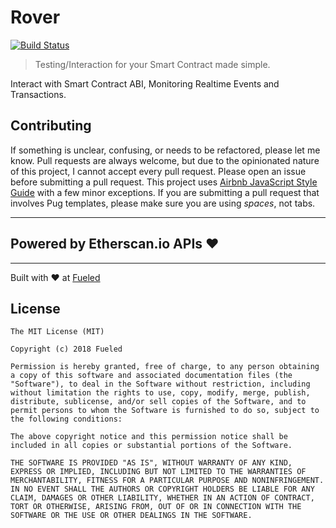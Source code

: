 # Rover

[![Build Status](https://travis-ci.org/ravidsrk/Rover.svg?branch=develop)](https://travis-ci.org/ravidsrk/Rover)

> Testing/Interaction for your Smart Contract made simple.

Interact with Smart Contract ABI, Monitoring Realtime Events and Transactions.

## Contributing

If something is unclear, confusing, or needs to be refactored, please let me know. Pull requests are always welcome, but due to the opinionated nature of this project, I cannot accept every pull request. Please open an issue before submitting a pull request. This project uses [Airbnb JavaScript Style Guide](https://github.com/airbnb/javascript) with a few minor exceptions. If you are submitting a pull request that involves Pug templates, please make sure you are using *spaces*, not tabs.

--------

## Powered by Etherscan.io APIs :heart:

--------

Built with :heart: at [Fueled](https://fueled.com)

## License

```
The MIT License (MIT)

Copyright (c) 2018 Fueled

Permission is hereby granted, free of charge, to any person obtaining a copy of this software and associated documentation files (the "Software"), to deal in the Software without restriction, including without limitation the rights to use, copy, modify, merge, publish, distribute, sublicense, and/or sell copies of the Software, and to permit persons to whom the Software is furnished to do so, subject to the following conditions:

The above copyright notice and this permission notice shall be included in all copies or substantial portions of the Software.

THE SOFTWARE IS PROVIDED "AS IS", WITHOUT WARRANTY OF ANY KIND, EXPRESS OR IMPLIED, INCLUDING BUT NOT LIMITED TO THE WARRANTIES OF MERCHANTABILITY, FITNESS FOR A PARTICULAR PURPOSE AND NONINFRINGEMENT. IN NO EVENT SHALL THE AUTHORS OR COPYRIGHT HOLDERS BE LIABLE FOR ANY CLAIM, DAMAGES OR OTHER LIABILITY, WHETHER IN AN ACTION OF CONTRACT, TORT OR OTHERWISE, ARISING FROM, OUT OF OR IN CONNECTION WITH THE SOFTWARE OR THE USE OR OTHER DEALINGS IN THE SOFTWARE.
```
